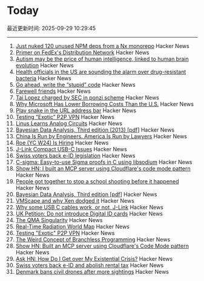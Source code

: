 # Today

最近更新时间: 2025-09-29 10:29:45

--- 
1. [Just nuked 120 unused NPM deps from a Nx monorepo](https://johnjames.blog/posts/cleaning-house-in-nx-monorepo-how-i-removed-120-unused-deps-safely) Hacker News
2. [Primer on FedEx's Distribution Network](https://ontheseams.substack.com/p/a-brief-primer-on-fedexs-distribution) Hacker News
3. [Autism may be the price of human intelligence, linked to human brain evolution](https://academic.oup.com/mbe/article/42/9/msaf189/8245036?login=false) Hacker News
4. [Health officials in the US are sounding the alarm over drug-resistant bacteria](https://www.aljazeera.com/news/2025/9/24/what-are-nightmare-bacteria-and-why-are-infections-rising-in-the-us) Hacker News
5. [Go ahead, write the “stupid” code](https://spikepuppet.io/posts/write-the-stupid-code/) Hacker News
6. [Farewell friends](https://humbledollar.com/forum/farewell-friends/) Hacker News
7. [Tai Lopez charged by SEC in ponzi scheme](https://www.sec.gov/enforcement-litigation/litigation-releases/lr-26413) Hacker News
8. [Why Microsoft Has Lower Borrowing Costs Than the U.S.](https://www.wsj.com/finance/investing/why-microsoft-has-lower-borrowing-costs-than-the-u-s-de841633) Hacker News
9. [Play snake in the URL address bar](https://demian.ferrei.ro/snake/) Hacker News
10. [Testing “Exotic” P2P VPN](https://blog.nommy.moe/blog/exotic-mesh-vpn/) Hacker News
11. [Linus Learns Analog Circuits](https://github.com/torvalds/GuitarPedal) Hacker News
12. [Bayesian Data Analysis, Third edition (2013) [pdf]](https://sites.stat.columbia.edu/gelman/book/BDA3.pdf) Hacker News
13. [China Is Run by Engineers. America Is Run by Lawyers](https://freakonomics.com/podcast/china-is-run-by-engineers-america-is-run-by-lawyers/) Hacker News
14. [Roe (YC W24) Is Hiring](https://news.ycombinator.com/item?id=45407951) Hacker News
15. [J-Link Compact USB-C Issues](https://alvarop.com/2025/09/j-link-compact-usb-c-issues/) Hacker News
16. [Swiss voters back e-ID legislation](https://www.admin.ch/gov/en/start/documentation/votes/20250928/e-id-act.html) Hacker News
17. [C-sigma: Easy-to-use Sigma proofs in C using libsodium](https://github.com/jedisct1/c-sigma) Hacker News
18. [Show HN: I built an MCP server using Cloudflare's code mode pattern](https://github.com/jx-codes/codemode-mcp) Hacker News
19. [People got together to stop a school shooting before it happened](https://www.nytimes.com/2025/09/27/nyregion/mass-shooting-prevention.html) Hacker News
20. [Bayesian Data Analysis, Third edition [pdf]](https://sites.stat.columbia.edu/gelman/book/BDA3.pdf) Hacker News
21. [VMScape and why Xen dodged it](https://virtualize.sh/blog/vmscape-and-why-xen-dodged-it/) Hacker News
22. [Why some USB C cables work, or not, J-Link](https://alvarop.com/2025/09/j-link-compact-usb-c-issues/) Hacker News
23. [UK Petition: Do not introduce Digital ID cards](https://petition.parliament.uk/petitions/730194) Hacker News
24. [The QMA Singularity](https://scottaaronson.blog/?p=9183) Hacker News
25. [Real-Time Radiation World Map](https://www.gmcmap.com/) Hacker News
26. [Testing "Exotic" P2P VPN](https://blog.nommy.moe/blog/exotic-mesh-vpn/) Hacker News
27. [The Weird Concept of Branchless Programming](https://sanixdk.xyz/blogs/the-weird-concept-of-branchless-programming) Hacker News
28. [Show HN: Built an MCP server using Cloudflare's Code Mode pattern](https://github.com/jx-codes/codemode-mcp) Hacker News
29. [Ask HN: How Do I Get over My Existential Crisis?](https://news.ycombinator.com/item?id=45405977) Hacker News
30. [Swiss voters back e-ID and abolish rental tax](https://www.swissinfo.ch/eng/swiss-politics/swiss-voters-have-decided-on-electronic-id-and-abolishing-rental-tax/90057432) Hacker News
31. [Denmark bans civil drones after more sightings](https://www.dw.com/en/denmark-bans-civil-drones-after-more-sightings/a-74166973) Hacker News
